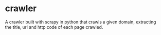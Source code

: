 # crawler
A crawler built with scrapy in python that crawls a given domain, extracting the title, url and http code of each page crawled.
